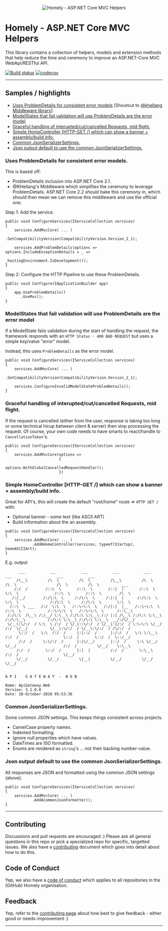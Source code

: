 
<div>
    <p align="center">
    <img src="https://imgur.com/9E8hN79.png" alt="Homely - ASP.NET Core MVC Helpers" />
    </p>
</div>

# Homely - ASP.NET Core MVC Helpers

This library contains a collection of helpers, models and extension methods that help reduce the time and ceremony to improve an ASP.NET-Core MVC WebApi/RESTful API.

[![Build status](https://ci.appveyor.com/api/projects/status/d4d0iyps9h74kt4s/branch/master?svg=true)](https://ci.appveyor.com/project/Homely/homely-aspnetcore-mvc-helpers/branch/master) [![codecov](https://codecov.io/gh/Homely/Homely.AspNetCore.Mvc.Helpers/branch/master/graph/badge.svg)](https://codecov.io/gh/Homely/Homely.AspNetCore.Mvc.Helpers)

---

## Samples / highlights

- [Uses ProblemDetails for consistent error models](#Sample1) [Shoutout to [@khellang Middleware library](https://github.com/khellang/Middleware)]
- [ModelStates that fail validation will use ProblemDetails are the error model](#Sample2)
- [Graceful handling of interupted/cut/cancelled Requests, mid flight.](#Sample3)
- [Simple HomeController [HTTP-GET /] which can show a banner + assembly/build info.](#Sample4)
- [Common JsonSerializerSettings.](#Sample5)
- [Json output default to use the common JsonSerializerSettings.](#Sample6)

### <a name="Sample1">Uses ProblemDetails for consistent error models.</a>

This is based off:
- ProblemDetails inclusion into ASP.NET Core 2.1.
- @KHellang's Middleware which simplifies the ceremony to leverage ProblemDetails. ASP.NET Core 2.2 _should_ bake this ceremony in, which should then mean we can remove this middleware and use the official one.

Step 1: Add the service.

```
public void ConfigureServices(IServiceCollection services)
{
    services.AddMvcCore( ... )
            .SetCompatibilityVersion(CompatibilityVersion.Version_2_1);

    services.AddProblemDetails(options => options.IncludeExceptionDetails = _ => 
                                              _hostingEnvironment.IsDevelopment());
}
```

Step 2: Configure the HTTP Pipeline to use these ProblemDetails.

```
public void Configure(IApplicationBuilder app)
{
    app.UseProblemDetails()
       .UseMvc();
}
```

### <a name="Sample1">ModelStates that fail validation will use ProblemDetails are the error model</a>
If a ModelState fails validation during the start of handling the request, the framework responds with an `HTTP Status - 400 BAD REQUEST` but uses a simple key/value "error" model.

Instead, this uses `ProblemDetails` as the error model.

```
public void ConfigureServices(IServiceCollection services)
{
    services.AddMvcCore( ... )
            .SetCompatibilityVersion(CompatibilityVersion.Version_2_1);

    services.ConfigureInvalidModelStateProblemDetails();
}
```

### <a name="Sample3">Graceful handling of interupted/cut/cancelled Requests, mid flight.</a>

If the request is cancelled (either from the user, response is taking too long or some technical hicup between client & server) then stop processing the request. Of course, your own code needs to have smarts to react/handle to `CancellationToken`'s.

```
public void ConfigureServices(IServiceCollection services)
{
    services.AddMvcCore(options =>
                        {
                            options.WithGlobalCancelledRequestHandler();
                        })
```

### <a name="Sample4">Simple HomeController [HTTP-GET /] which can show a banner + assembly/build info.</a>

Great for API's, this will create the default "root/home" route => `HTTP GET /` with:
- Optional banner - some text (like ASCII ART)
- Build information about the an assembly.

```
public void ConfigureServices(IServiceCollection services)
{
    services.AddMvcCore( ... )
            .AddAHomeController(services, typeof(Startup), SomeASCIIArt);
}
```
E.g. output


```
      ___           ___           ___           ___           ___           ___                    ___           ___                 
     /\__\         /\  \         /\  \         /\__\         /\  \         /\  \                  /\  \         /\  \          ___   
    /:/  /        /::\  \       /::\  \       /::|  |       /::\  \        \:\  \                /::\  \       /::\  \        /\  \  
   /:/__/        /:/\:\  \     /:/\:\  \     /:|:|  |      /:/\:\  \        \:\  \              /:/\:\  \     /:/\:\  \       \:\  \ 
  /::\  \ ___   /:/  \:\  \   /::\~\:\  \   /:/|:|  |__   /::\~\:\  \       /::\  \            /::\~\:\  \   /::\~\:\  \      /::\__\
 /:/\:\  /\__\ /:/__/ \:\__\ /:/\:\ \:\__\ /:/ |:| /\__\ /:/\:\ \:\__\     /:/\:\__\          /:/\:\ \:\__\ /:/\:\ \:\__\  __/:/\/__/
 \/__\:\/:/  / \:\  \ /:/  / \/_|::\/:/  / \/__|:|/:/  / \:\~\:\ \/__/    /:/  \/__/          \/__\:\/:/  / \/__\:\/:/  / /\/:/  /   
      \::/  /   \:\  /:/  /     |:|::/  /      |:/:/  /   \:\ \:\__\     /:/  /                    \::/  /       \::/  /  \::/__/    
      /:/  /     \:\/:/  /      |:|\/__/       |::/  /     \:\ \/__/     \/__/                     /:/  /         \/__/    \:\__\    
     /:/  /       \::/  /       |:|  |         /:/  /       \:\__\                                /:/  /                    \/__/    
     \/__/         \/__/         \|__|         \/__/         \/__/                                \/__/                              

                                                                                                        A P I    G A T E W A Y  -  W E B

Name: ApiGateway.Web
Version: 3.1.0.0
Date: 10-October-2018 05:53:36

```

### <a name="Sample5">Common JsonSerializerSettings.</a>

Some common JSON settings. This keeps things consistent across projects.
- CamelCase property names.
- Indented formatting.
- Ignore null properties which have values.
- DateTimes are ISO formatted.
- Enums are rendered as `string`'s ... not their backing number-value. 

### <a name="Sample6">Json output default to use the common JsonSerializerSettings.</a>

All responses are JSON and formatted using the common JSON settings (above).

```
public void ConfigureServices(IServiceCollection services)
{
    services.AddMvcCore( ... )
            .AddACommonJsonFormatter();
}
```

---

## Contributing

Discussions and pull requests are encouraged :) Please ask all general questions in this repo or pick a specialized repo for specific, targetted issues. We also have a [contributing](https://github.com/Homely/Homely/blob/master/CONTRIBUTING.md) document which goes into detail about how to do this.

## Code of Conduct
Yep, we also have a [code of conduct](https://github.com/Homely/Homely/blob/master/CODE_OF_CONDUCT.md) which applies to all repositories in the (GitHub) Homely organisation.

## Feedback
Yep, refer to the [contributing page](https://github.com/Homely/Homely/blob/master/CONTRIBUTING.md) about how best to give feedback - either good or needs-improvement :)

---
